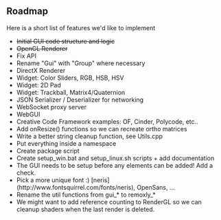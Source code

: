 ## Roadmap

Here is a short list of features we'd like to implement

<ul>
   <li><del>Initial GUI code structure and logic</del></li>        
   <li><del>OpenGL Renderer</del></li>
   <li>Fix API</li>
   <li>Rename "Gui" with "Group" where necessary</li>
   <li>DirectX Renderer</li>
   <li>Widget: Color Sliders, RGB, HSB, HSV</li>
   <li>Widget: 2D Pad</li>
   <li>Widget: Trackball, Matrix4/Quaternion</li>
   <li>JSON Serializer / Deserializer for networking</li>
   <li>WebSocket proxy server</li>
   <li>WebGUI</li>
   <li>Creative Code Framework examples: OF, Cinder, Polycode, etc..</li>
   <li>Add onResize() functions so we can recreate ortho matrices</li>
   <li>Write a better string cleanup function, see Utils.cpp</li>
   <li>Put everything inside a namespace</li>
   <li>Create package script</li>
   <li>Create setup_win.bat and setup_linux.sh scripts + add documentation</li>
   <li>The GUI needs to be setup before any elements can be added! Add a check.</li>
   <li>Pick a more unique font :) [neris](http://www.fontsquirrel.com/fonts/neris), OpenSans, ... </li>
   <li>Rename the util functions from gui_* to remoxly_*</li>
   <li>We might want to add reference counting to RenderGL so we can cleanup shaders when the last render is deleted.</li>
</ul>